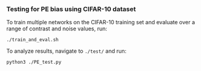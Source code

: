 ### Testing for PE bias using CIFAR-10 dataset

To train multiple networks on the CIFAR-10 training set and evaluate over a range of contrast and noise values, run:
```
./train_and_eval.sh
```
To analyze results, navigate to `./test/` and run:
```
python3 ./PE_test.py
```

